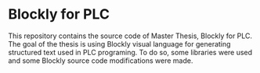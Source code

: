 # Blockly for PLC

This repository contains the source code of Master Thesis, Blockly for PLC.
The goal of the thesis is using Blockly visual language for generating structured text used in PLC programing.
To do so, some libraries were used and some Blockly source code modifications were made.
